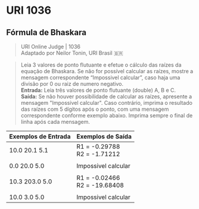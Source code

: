 # URI 1036

## Fórmula de Bhaskara

>URI Online Judge | 1036  
>Adaptado por Neilor Tonin, URI Brasil :brazil:  

>Leia 3 valores de ponto flutuante e efetue o cálculo das raízes da equação de Bhaskara. Se não for possível calcular as raízes, mostre a mensagem correspondente “Impossivel calcular”, caso haja uma divisão por 0 ou raiz de numero negativo.  
**Entrada:** Leia três valores de ponto flutuante (double) A, B e C.  
**Saída:** Se não houver possibilidade de calcular as raízes, apresente a mensagem "Impossivel calcular". Caso contrário, imprima o resultado das raízes com 5 dígitos após o ponto, com uma mensagem correspondente conforme exemplo abaixo. Imprima sempre o final de linha após cada mensagem.  

| Exemplos de Entrada | Exemplos de Saída               |
| ------------------- | ------------------------------- |
| 10.0 20.1 5.1       | R1 = -0.29788<br>R2 = -1.71212  |
|                     |                                 |
| 0.0 20.0 5.0        | Impossivel calcular             |
|                     |                                 |
| 10.3 203.0 5.0      | R1 = -0.02466<br>R2 = -19.68408 |
|                     |                                 |
| 10.0 3.0 5.0        | Impossivel calcular             |
